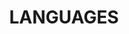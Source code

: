 ---
title: 'LANGUAGES'
languages:
  - label: 'Polish'
    level: 'Native'
  - label: 'English'
    level: 'B2 / C1 (Upper-Intermediate)'
  - label: 'German'
    level: 'A2 (Basic Knowledge - Learning)'
  - label: 'Italian'
    level: 'A2 (Basic Knowledge - Learning)'
--- 